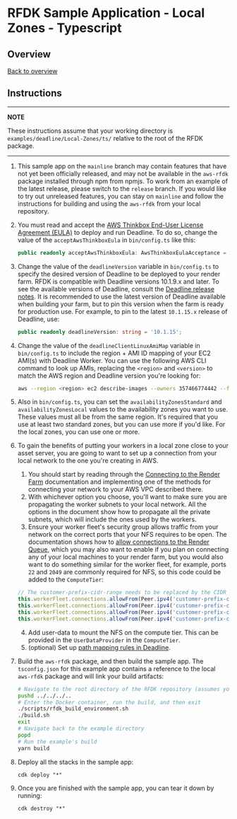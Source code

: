 # RFDK Sample Application - Local Zones - Typescript

## Overview
[Back to overview](../README.md)

## Instructions

---
**NOTE**

These instructions assume that your working directory is `examples/deadline/Local-Zones/ts/` relative to the root of the RFDK package.

---
1. This sample app on the `mainline` branch may contain features that have not yet been officially released, and may not be available in the `aws-rfdk` package installed through npm from npmjs. To work from an example of the latest release, please switch to the `release` branch. If you would like to try out unreleased features, you can stay on `mainline` and follow the instructions for building and using the `aws-rfdk` from your local repository.

2.  You must read and accept the [AWS Thinkbox End-User License Agreement (EULA)](https://www.awsthinkbox.com/end-user-license-agreement) to deploy and run Deadline. To do so, change the value of the `acceptAwsThinkboxEula` in `bin/config.ts` like this:

    ```ts
    public readonly acceptAwsThinkboxEula: AwsThinkboxEulaAcceptance = AwsThinkboxEulaAcceptance.USER_ACCEPTS_AWS_THINKBOX_EULA;
    ```

3. Change the value of the `deadlineVersion` variable in `bin/config.ts` to specify the desired version of Deadline to be deployed to your render farm. RFDK is compatible with Deadline versions 10.1.9.x and later. To see the available versions of Deadline, consult the [Deadline release notes](https://docs.thinkboxsoftware.com/products/deadline/10.1/1_User%20Manual/manual/release-notes.html). It is recommended to use the latest version of Deadline available when building your farm, but to pin this version when the farm is ready for production use. For example, to pin to the latest `10.1.15.x` release of Deadline, use:

    ```ts
    public readonly deadlineVersion: string = '10.1.15';
    ```

4. Change the value of the `deadlineClientLinuxAmiMap` variable in `bin/config.ts` to include the region + AMI ID mapping of your EC2 AMI(s) with Deadline Worker. You can use the following AWS CLI command to look up AMIs, replacing the `<region>` and `<version>` to match the AWS region and Deadline version you're looking for:

    ```bash
    aws --region <region> ec2 describe-images --owners 357466774442 --filters "Name=name,Values=*Worker*" "Name=name,Values=*<version>*" --query 'Images[*].[ImageId, Name]' --output text
    ```

5. Also in `bin/config.ts`, you can set the `availabilityZonesStandard` and `availabilityZonesLocal` values to the availability zones you want to use. These values must all be from the same region. It's required that you use at least two standard zones, but you can use more if you'd like. For the local zones, you can use one or more.

6. To gain the benefits of putting your workers in a local zone close to your asset server, you are going to want to set up a connection from your local network to the one you're creating in AWS.
   1. You should start by reading through the [Connecting to the Render Farm](https://docs.aws.amazon.com/rfdk/latest/guide/connecting-to-render-farm.html) documentation and implementing one of the methods for connecting your network to your AWS VPC described there.
   2. With whichever option you choose, you'll want to make sure you are propagating the worker subnets to your local network. All the options in the document show how to propagate all the private subnets, which will include the ones used by the workers.
   3. Ensure your worker fleet's security group allows traffic from your network on the correct ports that your NFS requires to be open. The documentation shows how to [allow connections to the Render Queue](https://docs.aws.amazon.com/rfdk/latest/guide/connecting-to-render-farm.html#allowing-connection-to-the-render-queue), which you may also want to enable if you plan on connecting any of your local machines to your render farm, but you would also want to do something similar for the worker fleet, for example, ports `22` and `2049` are commonly required for NFS, so this code could be added to the `ComputeTier`:

    ```ts
    // The customer-prefix-cidr-range needs to be replaced by the CIDR range for your local network that you used when configuring the VPC connection
    this.workerFleet.connections.allowFrom(Peer.ipv4('customer-prefix-cidr-range'), Port.tcp(22));
    this.workerFleet.connections.allowFrom(Peer.ipv4('customer-prefix-cidr-range'), Port.udp(22));
    this.workerFleet.connections.allowFrom(Peer.ipv4('customer-prefix-cidr-range'), Port.tcp(2049));
    this.workerFleet.connections.allowFrom(Peer.ipv4('customer-prefix-cidr-range'), Port.tcp(2049));
    ```

   4. Add user-data to mount the NFS on the compute tier. This can be provided in the `UserDataProvider` in the `ComputeTier`.
   5. (optional) Set up [path mapping rules in Deadline](https://docs.thinkboxsoftware.com/products/deadline/10.1/1_User%20Manual/manual/cross-platform.html).

7. Build the `aws-rfdk` package, and then build the sample app. The `tsconfig.json` for this example app contains a reference to the local `aws-rfdk` package and will link your build artifacts:

    ```bash
    # Navigate to the root directory of the RFDK repository (assumes you started in the example's directory)
    pushd ../../../..
    # Enter the Docker container, run the build, and then exit
    ./scripts/rfdk_build_environment.sh
    ./build.sh
    exit
    # Navigate back to the example directory
    popd
    # Run the example's build
    yarn build
    ```

8. Deploy all the stacks in the sample app:

    ```
    cdk deploy "*"
    ```
9. Once you are finished with the sample app, you can tear it down by running:

    ```
    cdk destroy "*"
    ```